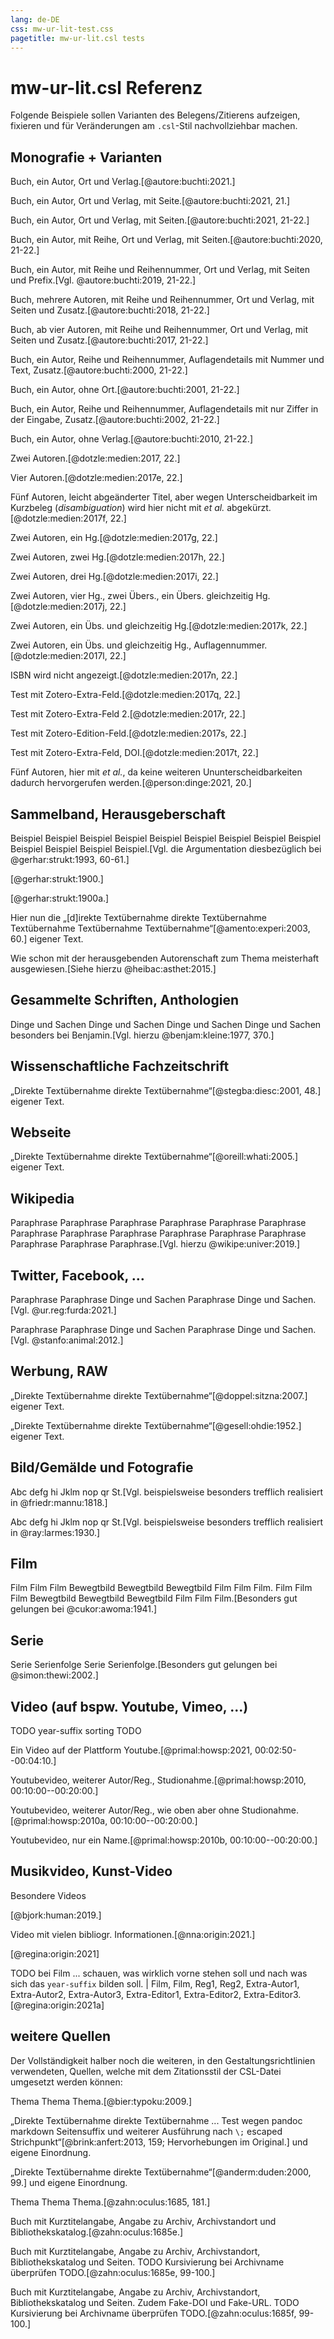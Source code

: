```yaml
---
lang: de-DE
css: mw-ur-lit-test.css
pagetitle: mw-ur-lit.csl tests
---
```


[//]: # (
  pandoc --from=markdown test/mw-ur-lit-test.md -C --biblio test/mw-ur-lit-test.yaml --lua-filter template/section-refs.lua --metadata=section-refs-level:2 --to=html5 -s -o test/mw-ur-lit-test.htm --csl mw-ur-lit.csl --reference-location=block
  )

# mw-ur-lit.csl Referenz

Folgende Beispiele sollen Varianten des Belegens/Zitierens aufzeigen, fixieren und für Veränderungen am `.csl`-Stil nachvollziehbar machen.


## Monografie + Varianten

Buch, ein Autor, Ort und Verlag.[@autore:buchti:2021.]

Buch, ein Autor, Ort und Verlag, mit Seite.[@autore:buchti:2021, 21.]

Buch, ein Autor, Ort und Verlag, mit Seiten.[@autore:buchti:2021, 21-22.]

Buch, ein Autor, mit Reihe, Ort und Verlag, mit Seiten.[@autore:buchti:2020, 21-22.]

Buch, ein Autor, mit Reihe und Reihennummer, Ort und Verlag, mit Seiten und Prefix.[Vgl. @autore:buchti:2019, 21-22.]

Buch, mehrere Autoren, mit Reihe und Reihennummer, Ort und Verlag, mit Seiten und Zusatz.[@autore:buchti:2018, 21-22.]

Buch, ab vier Autoren, mit Reihe und Reihennummer, Ort und Verlag, mit Seiten und Zusatz.[@autore:buchti:2017, 21-22.]

Buch, ein Autor, Reihe und Reihennummer, Auflagendetails mit Nummer und Text, Zusatz.[@autore:buchti:2000, 21-22.]

Buch, ein Autor, ohne Ort.[@autore:buchti:2001, 21-22.]

Buch, ein Autor, Reihe und Reihennummer, Auflagendetails mit nur Ziffer in der Eingabe, Zusatz.[@autore:buchti:2002, 21-22.]

Buch, ein Autor, ohne Verlag.[@autore:buchti:2010, 21-22.]

Zwei Autoren.[@dotzle:medien:2017, 22.]

Vier Autoren.[@dotzle:medien:2017e, 22.]

Fünf Autoren, leicht abgeänderter Titel, aber wegen Unterscheidbarkeit im Kurzbeleg (*disambiguation*) wird hier nicht mit *et al.* abgekürzt.[@dotzle:medien:2017f, 22.]

Zwei Autoren, ein Hg.[@dotzle:medien:2017g, 22.]

Zwei Autoren, zwei Hg.[@dotzle:medien:2017h, 22.]

Zwei Autoren, drei Hg.[@dotzle:medien:2017i, 22.]

Zwei Autoren, vier Hg., zwei Übers., ein Übers. gleichzeitig Hg.[@dotzle:medien:2017j, 22.]

Zwei Autoren, ein Übs. und gleichzeitig Hg.[@dotzle:medien:2017k, 22.]

Zwei Autoren, ein Übs. und gleichzeitig Hg., Auflagennummer.[@dotzle:medien:2017l, 22.]

ISBN wird nicht angezeigt.[@dotzle:medien:2017n, 22.]

Test mit Zotero-Extra-Feld.[@dotzle:medien:2017q, 22.]

Test mit Zotero-Extra-Feld 2.[@dotzle:medien:2017r, 22.]

Test mit Zotero-Edition-Feld.[@dotzle:medien:2017s, 22.]

Test mit Zotero-Extra-Feld, DOI.[@dotzle:medien:2017t, 22.]

Fünf Autoren, hier mit *et al.*, da keine weiteren Ununterscheidbarkeiten dadurch hervorgerufen werden.[@person:dinge:2021, 20.]


## Sammelband, Herausgeberschaft

Beispiel Beispiel Beispiel Beispiel Beispiel Beispiel Beispiel Beispiel Beispiel Beispiel Beispiel Beispiel Beispiel.[Vgl. die Argumentation diesbezüglich bei @gerhar:strukt:1993, 60-61.]

[@gerhar:strukt:1900.]

[@gerhar:strukt:1900a.]


Hier nun die „[d]irekte Textübernahme direkte Textübernahme Textübernahme Textübernahme Textübernahme“[@amento:experi:2003, 60.] eigener Text.


Wie schon mit der herausgebenden Autorenschaft zum Thema meisterhaft ausgewiesen.[Siehe hierzu @heibac:asthet:2015.]



## Gesammelte Schriften, Anthologien

Dinge und Sachen Dinge und Sachen Dinge und Sachen Dinge und Sachen besonders bei Benjamin.[Vgl. hierzu @benjam:kleine:1977, 370.]



## Wissenschaftliche Fachzeitschrift

„Direkte Textübernahme direkte Textübernahme“[@stegba:diesc:2001, 48.] eigener Text.



## Webseite

„Direkte Textübernahme direkte Textübernahme“[@oreill:whati:2005.] eigener Text.



## Wikipedia

Paraphrase Paraphrase Paraphrase Paraphrase Paraphrase Paraphrase Paraphrase Paraphrase Paraphrase Paraphrase Paraphrase Paraphrase Paraphrase Paraphrase Paraphrase.[Vgl. hierzu @wikipe:univer:2019.]



## Twitter, Facebook, …

Paraphrase Paraphrase Dinge und Sachen Paraphrase Dinge und Sachen.[Vgl. @ur.reg:furda:2021.]



Paraphrase Paraphrase Dinge und Sachen Paraphrase Dinge und Sachen.[Vgl. @stanfo:animal:2012.]



## Werbung, RAW

„Direkte Textübernahme direkte Textübernahme“[@doppel:sitzna:2007.] eigener Text.


„Direkte Textübernahme direkte Textübernahme“[@gesell:ohdie:1952.] eigener Text.


## Bild/Gemälde und Fotografie


Abc defg hi Jklm nop qr St.[Vgl. beispielsweise besonders trefflich realisiert in @friedr:mannu:1818.]

Abc defg hi Jklm nop qr St.[Vgl. beispielsweise besonders trefflich realisiert in @ray:larmes:1930.]



## Film

Film Film Film Bewegtbild Bewegtbild Bewegtbild Film Film Film. Film Film Film Bewegtbild Bewegtbild Bewegtbild Film Film Film.[Besonders gut gelungen bei @cukor:awoma:1941.]



## Serie

Serie Serienfolge Serie Serienfolge.[Besonders gut gelungen bei @simon:thewi:2002.]




## Video (auf bspw. Youtube, Vimeo, ...)


TODO year-suffix sorting TODO

Ein Video auf der Plattform Youtube.[@primal:howsp:2021, 00:02:50--00:04:10.]

Youtubevideo, weiterer Autor/Reg., Studionahme.[@primal:howsp:2010, 00:10:00--00:20:00.]

Youtubevideo, weiterer Autor/Reg., wie oben aber ohne Studionahme.[@primal:howsp:2010a, 00:10:00--00:20:00.]

Youtubevideo, nur ein Name.[@primal:howsp:2010b, 00:10:00--00:20:00.]



## Musikvideo, Kunst-Video

Besondere Videos

[@bjork:human:2019.]

Video mit vielen bibliogr. Informationen.[@nna:origin:2021.]

[@regina:origin:2021]


TODO bei Film ... schauen, was wirklich vorne stehen soll und nach was sich das `year-suffix` bilden soll. | Film, Film, Reg1, Reg2, Extra-Autor1, Extra-Autor2, Extra-Autor3, Extra-Editor1, Extra-Editor2, Extra-Editor3.[@regina:origin:2021a]


## weitere Quellen

Der Vollständigkeit halber noch die weiteren, in den Gestaltungsrichtlinien verwendeten, Quellen, welche mit dem Zitationsstil der CSL-Datei umgesetzt werden können:

Thema Thema Thema.[@bier:typoku:2009.]

„Direkte Textübernahme direkte Textübernahme ... Test wegen pandoc markdown Seitensuffix und weiterer Ausführung nach `\;` escaped Strichpunkt“[@brink:anfert:2013, 159\; Hervorhebungen im Original.] und eigene Einordnung.

„Direkte Textübernahme direkte Textübernahme“[@anderm:duden:2000, 99.] und eigene Einordnung.


Thema Thema Thema.[@zahn:oculus:1685, 181.]

Buch mit Kurztitelangabe, Angabe zu Archiv, Archivstandort und Bibliothekskatalog.[@zahn:oculus:1685e.]

Buch mit Kurztitelangabe, Angabe zu Archiv, Archivstandort, Bibliothekskatalog und Seiten. TODO Kursivierung bei Archivname überprüfen TODO.[@zahn:oculus:1685e, 99-100.]

Buch mit Kurztitelangabe, Angabe zu Archiv, Archivstandort, Bibliothekskatalog und Seiten. Zudem Fake-DOI und Fake-URL. TODO Kursivierung bei Archivname überprüfen TODO.[@zahn:oculus:1685f, 99-100.]
